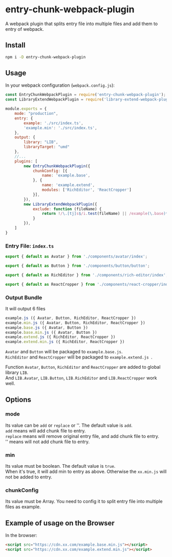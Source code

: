 # entry-chunk-webpack-plugin
A webpack plugin that splits entry file into multiple files and add them to entry of webpack.


## Install

```bash
npm i -D entry-chunk-webpack-plugin
``` 


## Usage

In your webpack configuration (`webpack.config.js`):

```javascript
const EntryChunkWebpackPlugin = require('entry-chunk-webpack-plugin');
const LibraryExtendWebpackPlugin = require('library-extend-webpack-plugin');

module.exports = {
    mode: "production",
    entry: {
        example: './src/index.ts',
        'example.min': './src/index.ts',
    },
    output: {
        library: "LIB",
        libraryTarget: "umd"
    },
    //...
    plugins: [
        new EntryChunkWebpackPlugin({
            chunkConfig: [{
                name: 'example.base',
            }, {
                name: 'example.extend',
                modules: ['RichEditor', 'ReactCropper']
            }],
        }),
        new LibraryExtendWebpackPlugin({
            exclude: function (fileName) {
                return !/\.[tj]s$/i.test(fileName) || /example(\.base)*(\.min)*\.js/.test(fileName);
            }
        }),
    ]
}
```


### Entry File: `index.ts`

```javascript
export { default as Avatar } from './components/avatar/index';

export { default as Button } from './components/button/button';

export { default as RichEditor } from './components/rich-editor/index';

export { default as ReactCropper } from './components/react-cropper/index';

```


### Output Bundle

It will output 6 files
```javascript
example.js ({ Avatar, Button, RichEditor, ReactCropper })
example.min.js ({ Avatar, Button, RichEditor, ReactCropper })
example.base.js ({ Avatar, Button })
example.base.min.js ({ Avatar, Button })
example.extend.js ({ RichEditor, ReactCropper })
example.extend.min.js ({ RichEditor, ReactCropper })
```

`Avatar` and `Button`  will be packaged to `example.base.js`.    
`RichEditor` and `ReactCropper` will be packaged to `example.extend.js `.


Function `Avatar`, `Button`, `RichEditor` and `ReactCropper` are added to global library `LIB`.  
And `LIB.Avatar`, `LIB.Button`, `LIB.RichEditor` and `LIB.ReactCropper` work well.


## Options

### mode

Its value can be `add` or `replace` or ''. The default value is `add`.  
`add` means will add chunk file to entry.  
`replace` means will remove original entry file, and add chunk file to entry.  
'' means will not add chunk file to entry.  

### min
Its value must be boolean. The default value is `true`.  
When it's true, it will add min to entry as above. Otherwise the `xx.min.js` will not be added to entry.

### chunkConfig
Its value must be Array.
You need to config it to split entry file into multiple files as example.


## Example of usage on the Browser

In the browser:

```html
<script src="https://cdn.xx.com/example.base.min.js"></script>
<script src="https://cdn.xx.com/example.extend.min.js"></script>
```

